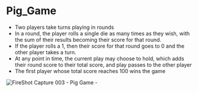# Pig_Game
<ul>
  <li>Two players take turns playing in rounds</li>
  <li>In a round, the player rolls a single die as many times as they wish, with the sum of their results becoming their score for that round.</li>
  <li>If the player rolls a 1, then their score for that round goes to 0 and the other player takes a turn.</li>
  <li>At any point in time, the current play may choose to hold, which adds their round score to their total score, and play passes to the other player</li>
  <li>The first player whose total score reaches 100 wins the game</li>
</ul>

![FireShot Capture 003 - Pig Game - ](https://github.com/XolaniLan/Pig_Game/assets/140137794/27023acd-c940-4765-81f8-0d908c51f302)

